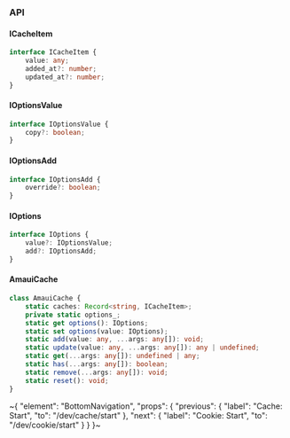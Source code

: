 

### API

#### ICacheItem

```ts
interface ICacheItem {
    value: any;
    added_at?: number;
    updated_at?: number;
}
```

#### IOptionsValue

```ts
interface IOptionsValue {
    copy?: boolean;
}
```

#### IOptionsAdd

```ts
interface IOptionsAdd {
    override?: boolean;
}
```

#### IOptions

```ts
interface IOptions {
    value?: IOptionsValue;
    add?: IOptionsAdd;
}
```

#### AmauiCache

```ts
class AmauiCache {
    static caches: Record<string, ICacheItem>;
    private static options_;
    static get options(): IOptions;
    static set options(value: IOptions);
    static add(value: any, ...args: any[]): void;
    static update(value: any, ...args: any[]): any | undefined;
    static get(...args: any[]): undefined | any;
    static has(...args: any[]): boolean;
    static remove(...args: any[]): void;
    static reset(): void;
}
```


~{
  "element": "BottomNavigation",
  "props": {
    "previous": {
      "label": "Cache: Start",
      "to": "/dev/cache/start"
    },
    "next": {
      "label": "Cookie: Start",
      "to": "/dev/cookie/start"
    }
  }
}~
